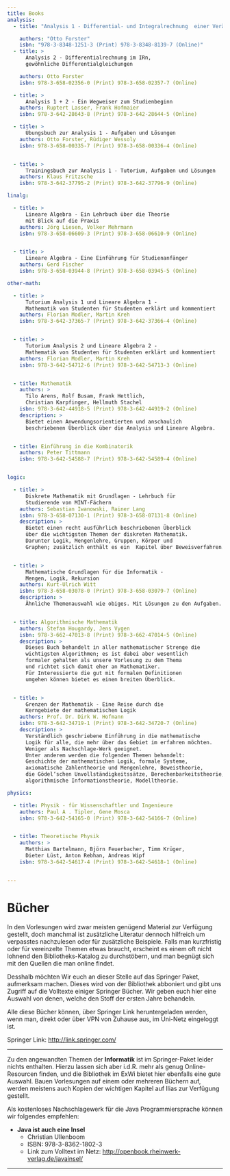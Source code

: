 ```yaml
---
title: Books
analysis:
  - title: "Analysis 1 - Differential- und Integralrechnung  einer Veränderlichen"

    authors: "Otto Forster"
    isbn: "978-3-8348-1251-3 (Print) 978-3-8348-8139-7 (Online)"
  - title: >
      Analysis 2 - Differentialrechnung im IRn,
      gewöhnliche Differentialgleichungen

    authors: Otto Forster
    isbn: 978-3-658-02356-0 (Print) 978-3-658-02357-7 (Online)

  - title: >
      Analysis 1 + 2 - Ein Wegweiser zum Studienbeginn
    authors: Ruptert Lasser, Frank Hofmaier
    isbn: 978-3-642-28643-8 (Print) 978-3-642-28644-5 (Online)

  - title: >
      Übungsbuch zur Analysis 1 - Aufgaben und Lösungen
    authors: Otto Forster, Rüdiger Wessoly
    isbn: 978-3-658-00335-7 (Print) 978-3-658-00336-4 (Online)


  - title: >
      Trainingsbuch zur Analysis 1 - Tutorium, Aufgaben und Lösungen
    authors: Klaus Fritzsche
    isbn: 978-3-642-37795-2 (Print) 978-3-642-37796-9 (Online)

linalg:

  - title: >
      Lineare Algebra - Ein Lehrbuch über die Theorie
      mit Blick auf die Praxis
    authors: Jörg Liesen, Volker Mehrmann
    isbn: 978-3-658-06609-3 (Print) 978-3-658-06610-9 (Online)


  - title: >
      Lineare Algebra - Eine Einführung für Studienanfänger
    authors: Gerd Fischer
    isbn: 978-3-658-03944-8 (Print) 978-3-658-03945-5 (Online)

other-math:

  - title: >
      Tutorium Analysis 1 und Lineare Algebra 1 -
      Mathematik von Studenten für Studenten erklärt und kommentiert
    authors: Florian Modler, Martin Kreh
    isbn: 978-3-642-37365-7 (Print) 978-3-642-37366-4 (Online)


  - title: >
      Tutorium Analysis 2 und Lineare Algebra 2 -
      Mathematik von Studenten für Studenten erklärt und kommentiert
    authors: Florian Modler, Martin Kreh
    isbn: 978-3-642-54712-6 (Print) 978-3-642-54713-3 (Online)


  - title: Mathematik
    authors: >
      Tilo Arens, Rolf Busam, Frank Hettlich,
      Christian Karpfinger, Hellmuth Stachel
    isbn: 978-3-642-44918-5 (Print) 978-3-642-44919-2 (Online)
    description: >
      Bietet einen Anwendungsorientierten und anschaulich
      beschriebenen Überblick über die Analysis und Lineare Algebra.


  - title: Einführung in die Kombinatorik
    authors: Peter Tittmann
    isbn: 978-3-642-54588-7 (Print) 978-3-642-54589-4 (Online)


logic:

  - title: >
      Diskrete Mathematik mit Grundlagen - Lehrbuch für
      Studierende von MINT-Fächern
    authors: Sebastian Iwanowski, Rainer Lang
    isbn: 978-3-658-07130-1 (Print) 978-3-658-07131-8 (Online)
    description: >
      Bietet einen recht ausführlich beschriebenen Überblick
      über die wichtigsten Themen der diskreten Mathematik.
      Darunter Logik, Mengenlehre, Gruppen, Körper und
      Graphen; zusätzlich enthält es ein  Kapitel über Beweisverfahren.


  - title: >
      Mathematische Grundlagen für die Informatik -
      Mengen, Logik, Rekursion
    authors: Kurt-Ulrich Witt
    isbn: 978-3-658-03078-0 (Print) 978-3-658-03079-7 (Online)
    description: >
      Ähnliche Themenauswahl wie obiges. Mit Lösungen zu den Aufgaben.


  - title: Algorithmische Mathematik
    authors: Stefan Hougardy, Jens Vygen
    isbn: 978-3-662-47013-8 (Print) 978-3-662-47014-5 (Online)
    description: >
      Dieses Buch behandelt in aller mathematischer Strenge die
      wichtigsten Algorithmen; es ist dabei aber wesentlich
      formaler gehalten als unsere Vorlesung zu dem Thema
      und richtet sich damit eher an Mathematiker.
      Für Interessierte die gut mit formalen Definitionen
      umgehen können bietet es einen breiten Überblick.


  - title: >
      Grenzen der Mathematik - Eine Reise durch die
      Kerngebiete der mathematischen Logik
    authors: Prof. Dr. Dirk W. Hofmann
    isbn: 978-3-642-34719-1 (Print) 978-3-642-34720-7 (Online)
    description: >
      Verständlich geschriebene Einführung in die mathematische
      Logik für alle, die mehr über das Gebiet im erfahren möchten.
      Weniger als Nachschlage-Werk geeignet.
      Unter anderem werden die folgenden Themen behandelt:
      Geschichte der mathematischen Logik, formale Systeme,
      axiomatische Zahlentheorie und Mengenlehre, Beweistheorie,
      die Gödel‘schen Unvollständigkeitssätze, Berechenbarkeitstheorie,
      algorithmische Informationstheorie, Modelltheorie.

physics:

  - title: Physik - für Wissenschaftler und Ingenieure
    authors: Paul A . Tipler, Gene Mosca
    isbn: 978-3-642-54165-0 (Print) 978-3-642-54166-7 (Online)


  - title: Theoretische Physik
    authors: >
      Matthias Bartelmann, Björn Feuerbacher, Timm Krüger,
      Dieter Lüst, Anton Rebhan, Andreas Wipf
    isbn: 978-3-642-54617-4 (Print) 978-3-642-54618-1 (Online)


---
```


Bücher
=========
In den Vorlesungen wird zwar meisten genügend Material zur Verfügung gestellt, doch manchmal ist zusätzliche Literatur dennoch hilfreich um verpasstes nachzulesen oder für zusätzliche Beispiele. Falls man kurzfristig oder für vereinzelte Themen etwas braucht, erscheint es einem oft nicht lohnend den Bibliotheks-Katalog zu durchstöbern, und man begnügt sich mit den Quellen die man online findet.

Desshalb möchten Wir euch an dieser Stelle auf das Springer Paket, aufmerksam machen. Dieses wird von der Bibliothek abboniert und gibt uns Zugriff auf die Volltexte einiger Springer Bücher. Wir geben euch hier eine Auswahl von denen, welche den Stoff der ersten Jahre behandeln.

Alle diese Bücher können, über Springer Link heruntergeladen werden, wenn man, direkt oder über VPN von Zuhause aus, im Uni-Netz eingeloggt ist.

Springer Link: http://link.springer.com/

<hr>

Zu den angewandten Themen der **Informatik** ist im Springer-Paket leider nichts enthalten.
Hierzu lassen sich aber i.d.R. mehr als genug Online-Resourcen finden, und die Bibliothek im ExWi bietet hier ebenfalls eine gute Auswahl. Bauen Vorlesungen auf einem oder mehreren Büchern auf, werden meistens auch Kopien der wichtigen Kapitel auf Ilias zur Verfügung gestellt.

Als kostenloses Nachschlagewerk für die Java Programmiersprache können wir folgendes empfehlen:

* **Java ist auch eine Insel**
  * Christian Ullenboom
  * ISBN: 978-3-8362-1802-3
  * Link zum Volltext im Netz: http://openbook.rheinwerk-verlag.de/javainsel/

<hr>
